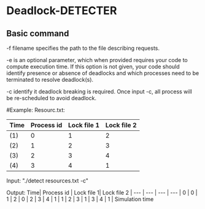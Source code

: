 # Deadlock-DETECTER

## Basic command
-f filename specifies the path to the file describing requests.

-e is an optional parameter, which when provided requires your code to compute execution time. If this
option is not given, your code should identify presence or absence of deadlocks and which processes
need to be terminated to resolve deadlock(s).

-c identify it deadlock breaking is required. Once input -c, all process will be re-scheduled to avoid deadlock.

#Example:
Resourc.txt:

Time| Process id | Lock file 1| Lock file 2 |
--- | --- | --- | --- |
(1) |      0     |      1     |       2     | 
(2) |      1     |      2     |       3     |
(3) |      2     |      3     |       4     |
(4) |      3     |      4     |       1     |


Input: "./detect resources.txt -c"

Output: 
Time| Process id | Lock file 1| Lock file 2 |
--- | --- | --- | --- |
0 |      0     |      1     |       2     | 
0 |      2     |      3     |       4     |
1 |      1     |      2     |       3     |
1 |      3     |      4     |       1     |
Simulation time 
